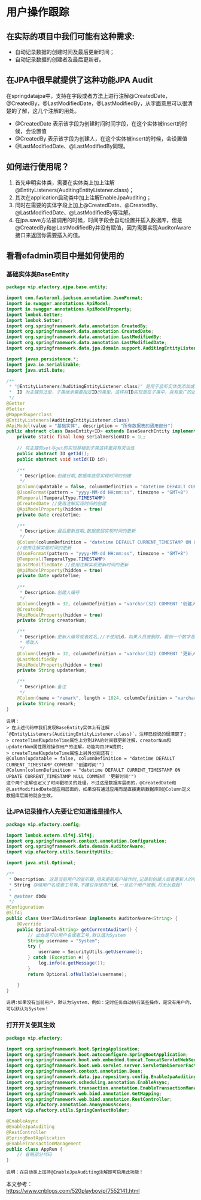 # 用户操作跟踪

## 在实际的项目中我们可能有这种需求:
- 自动记录数据的创建时间及最后更新时间；
- 自动记录数据的创建者及最后更新者。

## 在JPA中很早就提供了这种功能JPA Audit
在springdatajpa中，支持在字段或者方法上进行注解@CreatedDate，@CreatedBy，@LastModifiedDate，@LastModifiedBy，从字面意思可以很清楚的了解，这几个注解的用处。
- @CreatedDate 表示该字段为创建时间时间字段，在这个实体被insert的时候，会设置值
- @CreatedBy 表示该字段为创建人，在这个实体被insert的时候，会设置值
- @LastModifiedDate、@LastModifiedBy同理。

## 如何进行使用呢？
1. 首先申明实体类，需要在实体类上加上注解@EntityListeners(AuditingEntityListener.class)；
2. 其次在application启动类中加上注解EnableJpaAuditing；
3. 同时在需要的实体字段上加上@CreatedDate、@CreatedBy、@LastModifiedDate、@LastModifiedBy等注解。
4. 在jpa.save方法被调用的时候，时间字段会自动设置并插入数据库，但是@CreatedBy和@LastModifiedBy并没有赋值，因为需要实现AuditorAware接口来返回你需要插入的值。

## 看看efadmin项目中是如何使用的
### 基础实体类BaseEntity
```java
package vip.efactory.ejpa.base.entity;

import com.fasterxml.jackson.annotation.JsonFormat;
import io.swagger.annotations.ApiModel;
import io.swagger.annotations.ApiModelProperty;
import lombok.Getter;
import lombok.Setter;
import org.springframework.data.annotation.CreatedBy;
import org.springframework.data.annotation.CreatedDate;
import org.springframework.data.annotation.LastModifiedBy;
import org.springframework.data.annotation.LastModifiedDate;
import org.springframework.data.jpa.domain.support.AuditingEntityListener;

import javax.persistence.*;
import java.io.Serializable;
import java.util.Date;

/**
 * "@EntityListeners(AuditingEntityListener.class)" 是用于监听实体类添加或者删除操作的
 *  ID 为主键的泛型，子类继承需要指定ID的类型，这样将ID实现放在子类中，具有更广的适用性
 */
@Getter
@Setter
@MappedSuperclass
@EntityListeners(AuditingEntityListener.class)
@ApiModel(value = "基础实体", description = "所有数据表的通用部分")
public abstract class BaseEntity<ID> extends BaseSearchEntity implements Serializable {
    private static final long serialVersionUID = 1L;
    
    // 将主键的set与get的实现移植到子类这样更具有灵活性
    public abstract ID getId();
    public abstract void setId(ID id);

    /**
     * Description:创建日期,数据库底层实现时间的创建
     */
    @Column(updatable = false, columnDefinition = "datetime DEFAULT CURRENT_TIMESTAMP COMMENT '创建时间'")
    @JsonFormat(pattern = "yyyy-MM-dd HH:mm:ss", timezone = "GMT+8")
    @Temporal(TemporalType.TIMESTAMP)
    @CreatedDate //使用注解实现时间的创建
    @ApiModelProperty(hidden = true)
    private Date createTime;

    /**
     * Description:最后更新日期,数据底层实现时间的更新
     */
    @Column(columnDefinition = "datetime DEFAULT CURRENT_TIMESTAMP ON UPDATE CURRENT_TIMESTAMP NULL COMMENT '更新时间'")
    //使用注解实现时间的更新
    @JsonFormat(pattern = "yyyy-MM-dd HH:mm:ss", timezone = "GMT+8")
    @Temporal(TemporalType.TIMESTAMP)
    @LastModifiedDate //使用注解实现更新时间的更新
    @ApiModelProperty(hidden = true)
    private Date updateTime;
    
    /**
     * Description:创建人编号
     */
    @Column(length = 32, columnDefinition = "varchar(32) COMMENT '创建人'")
    @CreatedBy
    @ApiModelProperty(hidden = true)
    private String creatorNum;

    /**
     * Description:更新人编号或者姓名,//不使用id，如果人员被删除，看到一个数字是无意义的。
     * 修改人
     */
    @Column(length = 32, columnDefinition = "varchar(32) COMMENT '更新人'")
    @LastModifiedBy
    @ApiModelProperty(hidden = true)
    private String updaterNum;

    /**
     * Description:备注
     */
    @Column(name = "remark", length = 1024, columnDefinition = "varchar(1024) COMMENT '备注'")
    private String remark;
}

```
    说明：
    > 在上述代码中我们发现BaseEntity实体上有注解`@EntityListeners(AuditingEntityListener.class)`，注释已经说的很清楚了;
    > createTime和updateTime属性上分别JPA的时间戳更新注解，creatorNum和updaterNum属性跟踪操作用户的注解，功能均由JPA提供;
    > createTime和updateTime属性上另外分别还有：  
    @Column(updatable = false, columnDefinition = "datetime DEFAULT CURRENT_TIMESTAMP COMMENT '创建时间'")
    @Column(columnDefinition = "datetime DEFAULT CURRENT_TIMESTAMP ON UPDATE CURRENT_TIMESTAMP NULL COMMENT '更新时间'")
    这个两个注解也定义了时间戳相关的处理，不过这是数据库层面的，@CreatedDate和@LastModifiedDate是应用层面的，如果没有通过应用而是直接更新数据库则@Column定义数据库层面的就会生效。

### 让JPA记录操作人先要让它知道谁是操作人
```java
package vip.efactory.config;

import lombok.extern.slf4j.Slf4j;
import org.springframework.context.annotation.Configuration;
import org.springframework.data.domain.AuditorAware;
import vip.efactory.utils.SecurityUtils;

import java.util.Optional;

/**
 * Description: 这是当前用户的监听器,用来更新用户操作时,记录到创建人或者更新人的字段
 * String 存储用户名或者工号等,不建议存储用户id,一旦这个用户被删,将无从查起!
 *
 * @author dbdu
 */
@Configuration
@Slf4j
public class UserIDAuditorBean implements AuditorAware<String> {
    @Override
    public Optional<String> getCurrentAuditor() {
        // 此处是可以用户名或者工号,默认值为System
        String username = "System";
        try {
            username = SecurityUtils.getUsername();
        } catch (Exception e) {
            log.info(e.getMessage());
        }
        return Optional.ofNullable(username);

    }
}
```
    说明:如果没有当前用户，默认为System，例如：定时任务自动执行某些操作，是没有用户的，可以默认为System！

### 打开开关使其生效
```java
package vip.efactory;

import org.springframework.boot.SpringApplication;
import org.springframework.boot.autoconfigure.SpringBootApplication;
import org.springframework.boot.web.embedded.tomcat.TomcatServletWebServerFactory;
import org.springframework.boot.web.servlet.server.ServletWebServerFactory;
import org.springframework.context.annotation.Bean;
import org.springframework.data.jpa.repository.config.EnableJpaAuditing;
import org.springframework.scheduling.annotation.EnableAsync;
import org.springframework.transaction.annotation.EnableTransactionManagement;
import org.springframework.web.bind.annotation.GetMapping;
import org.springframework.web.bind.annotation.RestController;
import vip.efactory.annotation.AnonymousAccess;
import vip.efactory.utils.SpringContextHolder;

@EnableAsync
@EnableJpaAuditing
@RestController
@SpringBootApplication
@EnableTransactionManagement
public class AppRun {
    // 省略部分代码
}
```
    说明：在启动类上加持@EnableJpaAuditing注解即可启用此功能！



本文参考：  
<https://www.cnblogs.com/520playboy/p/7552141.html>
